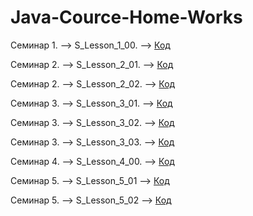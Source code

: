 # Java-Cource-Home-Works

Семинар 1. --> S_Lesson_1_00. --> [Код](/Seminar_1/S_Lesson_1.java)

Семинар 2. --> S_Lesson_2_01. --> [Код](/Seminar_2/S_Lesson_2_01.java)

Семинар 2. --> S_Lesson_2_02. --> [Код](/Seminar_2/S_Lesson_2_02.java)

Семинар 3. --> S_Lesson_3_01. --> [Код](/Seminar_3/S_Lesson_3_01.java)

Семинар 3. --> S_Lesson_3_02. --> [Код](/Seminar_3/S_Lesson_3_02.java)

Семинар 3. --> S_Lesson_3_03. --> [Код](/Seminar_3/S_Lesson_3_03.java)

Семинар 4. --> S_Lesson_4_00. --> [Код](/Seminar_4/S_Lesson_4.java)

Семинар 5. --> S_Lesson_5_01 --> [Код](/Seminar_5/S_Lesson_5_01.java)

Семинар 5. --> S_Lesson_5_02 --> [Код](/Seminar_5/S_Lesson_5_02.java)

